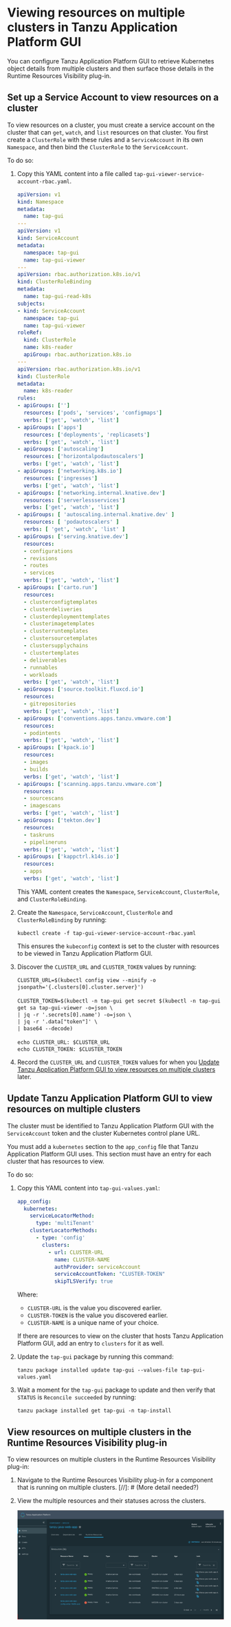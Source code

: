 # Viewing resources on multiple clusters in Tanzu Application Platform GUI

You can configure Tanzu Application Platform GUI to retrieve Kubernetes object details from multiple
clusters and then surface those details in the Runtime Resources Visibility plug-in.


## <a id="set-up-service-account"></a> Set up a Service Account to view resources on a cluster

To view resources on a cluster, you must create a service account on the cluster that can
`get`, `watch`, and `list` resources on that cluster.
You first create a `ClusterRole` with these rules and a `ServiceAccount` in its own `Namespace`, and
then bind the `ClusterRole` to the `ServiceAccount`.

To do so:

1. Copy this YAML content into a file called `tap-gui-viewer-service-account-rbac.yaml`.

    ```yaml
    apiVersion: v1
    kind: Namespace
    metadata:
      name: tap-gui
    ---
    apiVersion: v1
    kind: ServiceAccount
    metadata:
      namespace: tap-gui
      name: tap-gui-viewer
    ---
    apiVersion: rbac.authorization.k8s.io/v1
    kind: ClusterRoleBinding
    metadata:
      name: tap-gui-read-k8s
    subjects:
    - kind: ServiceAccount
      namespace: tap-gui
      name: tap-gui-viewer
    roleRef:
      kind: ClusterRole
      name: k8s-reader
      apiGroup: rbac.authorization.k8s.io
    ---
    apiVersion: rbac.authorization.k8s.io/v1
    kind: ClusterRole
    metadata:
      name: k8s-reader
    rules:
    - apiGroups: ['']
      resources: ['pods', 'services', 'configmaps']
      verbs: ['get', 'watch', 'list']
    - apiGroups: ['apps']
      resources: ['deployments', 'replicasets']
      verbs: ['get', 'watch', 'list']
    - apiGroups: ['autoscaling']
      resources: ['horizontalpodautoscalers']
      verbs: ['get', 'watch', 'list']
    - apiGroups: ['networking.k8s.io']
      resources: ['ingresses']
      verbs: ['get', 'watch', 'list']
    - apiGroups: ['networking.internal.knative.dev']
      resources: ['serverlessservices']
      verbs: ['get', 'watch', 'list']
    - apiGroups: [ 'autoscaling.internal.knative.dev' ]
      resources: [ 'podautoscalers' ]
      verbs: [ 'get', 'watch', 'list' ]
    - apiGroups: ['serving.knative.dev']
      resources:
      - configurations
      - revisions
      - routes
      - services
      verbs: ['get', 'watch', 'list']
    - apiGroups: ['carto.run']
      resources:
      - clusterconfigtemplates
      - clusterdeliveries
      - clusterdeploymenttemplates
      - clusterimagetemplates
      - clusterruntemplates
      - clustersourcetemplates
      - clustersupplychains
      - clustertemplates
      - deliverables
      - runnables
      - workloads
      verbs: ['get', 'watch', 'list']
    - apiGroups: ['source.toolkit.fluxcd.io']
      resources:
      - gitrepositories
      verbs: ['get', 'watch', 'list']
    - apiGroups: ['conventions.apps.tanzu.vmware.com']
      resources:
      - podintents
      verbs: ['get', 'watch', 'list']
    - apiGroups: ['kpack.io']
      resources:
      - images
      - builds
      verbs: ['get', 'watch', 'list']
    - apiGroups: ['scanning.apps.tanzu.vmware.com']
      resources:
      - sourcescans
      - imagescans
      verbs: ['get', 'watch', 'list']
    - apiGroups: ['tekton.dev']
      resources:
      - taskruns
      - pipelineruns
      verbs: ['get', 'watch', 'list']
    - apiGroups: ['kappctrl.k14s.io']
      resources:
      - apps
      verbs: ['get', 'watch', 'list']
    ```

    This YAML content creates the `Namespace`, `ServiceAccount`, `ClusterRole`, and `ClusterRoleBinding`.

1. Create the `Namespace`, `ServiceAccount`, `ClusterRole` and `ClusterRoleBinding` by running:

    ```
    kubectl create -f tap-gui-viewer-service-account-rbac.yaml
    ```

    This ensures the `kubeconfig` context is set to the cluster with resources to be viewed in
    Tanzu Application Platform GUI.

1.  Discover the `CLUSTER_URL` and `CLUSTER_TOKEN` values by running:

    ```console
    CLUSTER_URL=$(kubectl config view --minify -o jsonpath='{.clusters[0].cluster.server}')

    CLUSTER_TOKEN=$(kubectl -n tap-gui get secret $(kubectl -n tap-gui get sa tap-gui-viewer -o=json \
    | jq -r '.secrets[0].name') -o=json \
    | jq -r '.data["token"]' \
    | base64 --decode)

    echo CLUSTER_URL: $CLUSTER_URL
    echo CLUSTER_TOKEN: $CLUSTER_TOKEN
    ```

1. Record the `CLUSTER_URL` and `CLUSTER_TOKEN` values for when you
[Update Tanzu Application Platform GUI to view resources on multiple clusters](#update-tap-gui) later.


## <a id="update-tap-gui"></a>Update Tanzu Application Platform GUI to view resources on multiple clusters

The cluster must be identified to Tanzu Application Platform GUI with the `ServiceAccount` token
and the cluster Kubernetes control plane URL.

You must add a `kubernetes` section to the `app_config` file that Tanzu Application Platform GUI uses. This section must have an entry for each cluster that has resources to view.

To do so:

1. Copy this YAML content into `tap-gui-values.yaml`:

    ```yaml
    app_config:
      kubernetes:
        serviceLocatorMethod:
          type: 'multiTenant'
        clusterLocatorMethods:
          - type: 'config'
            clusters:
              - url: CLUSTER-URL
                name: CLUSTER-NAME
                authProvider: serviceAccount
                serviceAccountToken: "CLUSTER-TOKEN"
                skipTLSVerify: true
    ```

    Where:

    - `CLUSTER-URL` is the value you discovered earlier.
    - `CLUSTER-TOKEN` is the value you discovered earlier.
    - `CLUSTER-NAME` is a unique name of your choice.

    If there are resources to view on the cluster that hosts Tanzu Application Platform GUI, add an
    entry to `clusters` for it as well.

1. Update the `tap-gui` package by running this command:

    ```
    tanzu package installed update tap-gui --values-file tap-gui-values.yaml
    ```

1. Wait a moment for the `tap-gui` package to update and then verify that `STATUS` is
`Reconcile succeeded` by running:

    ```
    tanzu package installed get tap-gui -n tap-install
    ```


## <a id="runtime-resrc-plug-in"></a> View resources on multiple clusters in the Runtime Resources Visibility plug-in

To view resources on multiple clusters in the Runtime Resources Visibility plug-in:

1. Navigate to the Runtime Resources Visibility plug-in for a component that is running on multiple
clusters. [//]: # (More detail needed?)

1. View the multiple resources and their statuses across the clusters.

    ![Screenshot of example Tanzu Application Platform runtime resources](images/tap-gui-multiple-clusters.png)
